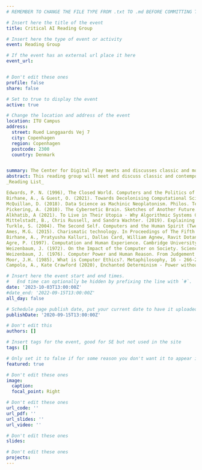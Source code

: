 ```yaml
---
# REMEMBER TO CHANGE THE FILE TYPE FROM .txt TO .md BEFORE COMMITTING THE ACTIVITY

# Insert here the title of the event
title: Critical AI Reading Group

# Insert here the type of event or activity
event: Reading Group

# If the event has an external url place it here
event_url: 


# Don't edit these ones
profile: false
share: false

# Set to true to display the event
active: true

# Change the location and address of the event
location: ITU Campus
address: 
  street: Rued Langgaards Vej 7 
  city: Copenhagen
  region: Copenhagen
  postcode: 2300
  country: Denmark


summary: The Center for Digital Play meets and discusses classic and modern critical AI texts.
abstract: This reading group will meet and discuss classic and contemporary critical AI texts. The reading group organized by and for the faculty of the Center for Digital Play. However, a limited amount of guests are welcome. For inquiries, please contact Miguel Sicart (miguel_AT_itu_DOT_dk).
_Reading List_

Edwards, P. N. (1996), The Closed World. Computers and the Politics of Discourse in Cold War America. The MIT Press - Chapter 8, “Constructing Artificial Intelligence”, pp. 239-273
Birhane, A., & Guest, O. (2021). Towards Decolonising Computational Sciences. Kvinder, Køn & Forskning, 29(1), 60–73.
McQuillan, D. (2018). Data Science as Machinic Neoplatonism. Philos. Technol. 31, 253–272
Pickering, A. (2010). The Cybernetic Brain. Sketches of Another Future. University of Chicago Press. Chapter 1, “The Adaptive Brain” (pp. 1-16) & Chapter 2, “Ontological Theatre” (pp. 17-36)
Alkhatib, A (2021). To Live in Their Utopia - Why Algorithmic Systems Create Absurd Outcomes. In Proceedings of the 2021 CHI Conference on Human Factors in Computing Systems (CHI '21). Association for Computing Machinery, New York, NY, USA, Article 95, 1–9.
Mittelstadt, B., Chris Russell, and Sandra Wachter. (2019). Explaining Explanations in AI. In Proceedings of the Conference on Fairness, Accountability, and Transparency (FAT* '19). Association for Computing Machinery, New York, NY, USA, 279–288.
Turkle, S. (2004). The Second Self. Computers and the Human Spirit (Twentieth Anniversary Edition), The MIT Press. Chapter 7, “The New Philosophers of Artificial Intelligence - A Culture with Global Aspirations” (pp. 219-244), & Chapter 8, “Thinking of Yourself as a Machine” (pp. 247-277).
Ames, M.G. (2015). Charismatic technology. In Proceedings of The Fifth Decennial Aarhus Conference on Critical Alternatives (CA '15). Aarhus University Press, Aarhus N, 109–120.
Birhane, A., Pratyusha Kalluri, Dallas Card, William Agnew, Ravit Dotan, and Michelle Bao. (2022). The Values Encoded in Machine Learning Research. In 2022 ACM Conference on Fairness, Accountability, and Transparency (FAccT '22), June 21–24, 2022, Seoul, Republic of Korea. ACM, New York, NY, USA 12 Pages.
Agre, P. (1997). Computation and Human Experience. Cambridge University Press. Chapter 1, “Introduction” (pp. 1-26) & Chapter 2, “Metaphor in Practice” (p. 27-48).
Weizenbaum, J. (1972). On the Impact of the Computer on Society. Science, 176(4035), 609–614. 
Weizenbaum, J. (1976). Computer Power and Human Reason. From Judgement to Calculation. W H Freeman & Co. Chapters 1 & 10
Moor, J.H. (1985), What is Computer Ethics?. Metaphilosophy, 16 - 266-275
Campolo, A., Kate Crawford (2020), Enchanted Determinism - Power without Responsibility in Artificial Intelligence, Engaging Science, Technology, and Society | January 2020 , Vol 6 - pp. 1-19

# Insert here the event start and end times.
#   End time can optionally be hidden by prefixing the line with `#`.
date: '2023-10-03T13:00:00Z'
#date_end: '2022-09-15T13:00:00Z'
all_day: false

# Schedule page publish date, put your current date to have it uploaded instanty
publishDate: '2020-09-15T13:00:00Z'

# Don't edit this
authors: []

# Insert tags for the event, good for SE but not used in the site
tags: []

# Only set it to false if for some reason you don't want it to appear in the home, but only in the archive
featured: true

# Don't edit these ones
image:
  caption: 
  focal_point: Right

# Don't edit these ones
url_code: ''
url_pdf: ''
url_slides: ''
url_video: ''

# Don't edit these ones
slides:

# Don't edit these ones
projects:
---
```

